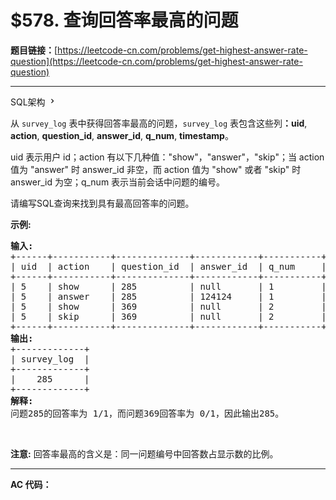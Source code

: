 # $578. 查询回答率最高的问题

**题目链接：**[https://leetcode-cn.com/problems/get-highest-answer-rate-question](https://leetcode-cn.com/problems/get-highest-answer-rate-question)

---

<div class="content__1Y2H">
 <div class="sql-schema-wrapper__1jqS">
  <a class="sql-schema-link__1VAC">SQL架构
   <svg viewbox="0 0 24 24" width="1em" height="1em" class="css-1lc17o4-icon">
    <path fill-rule="evenodd" d="M10 6L8.59 7.41 13.17 12l-4.58 4.59L10 18l6-6z"></path>
   </svg></a>
 </div>
 <div class="notranslate">
  <p>从 <code>survey_log</code> 表中获得回答率最高的问题，<code>survey_log</code> 表包含这些列<strong>：uid</strong>, <strong>action</strong>, <strong>question_id</strong>, <strong>answer_id</strong>, <strong>q_num</strong>, <strong>timestamp</strong>。</p> 
  <p>uid 表示用户 id；action 有以下几种值："show"，"answer"，"skip"；当 action 值为 "answer" 时 answer_id 非空，而 action 值为 "show" 或者 "skip" 时 answer_id 为空；q_num 表示当前会话中问题的编号。</p> 
  <p>请编写SQL查询来找到具有最高回答率的问题。</p> 
  <p><strong>示例:</strong></p> 
  <pre class="language-text"><strong>输入:</strong>
+------+-----------+--------------+------------+-----------+------------+
| uid  | action    | question_id  | answer_id  | q_num     | timestamp  |
+------+-----------+--------------+------------+-----------+------------+
| 5    | show      | 285          | null       | 1         | 123        |
| 5    | answer    | 285          | 124124     | 1         | 124        |
| 5    | show      | 369          | null       | 2         | 125        |
| 5    | skip      | 369          | null       | 2         | 126        |
+------+-----------+--------------+------------+-----------+------------+
<strong>输出:</strong>
+-------------+
| survey_log  |
+-------------+
|    285      |
+-------------+
<strong>解释:</strong>
问题285的回答率为 1/1，而问题369回答率为 0/1，因此输出285。
</pre> 
  <p>&nbsp;</p> 
  <p><strong>注意:</strong> 回答率最高的含义是：同一问题编号中回答数占显示数的比例。</p> 
 </div>
</div>

---

**AC 代码：**

```java

```
